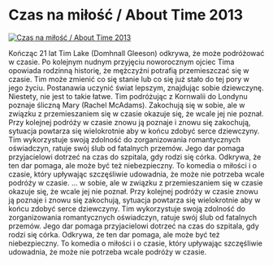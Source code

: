 Czas na miłość / About Time 2013 
=============
[![Czas na miłość / About Time 2013 ](http://vidos.pl/images/player.gif)](http://vidos.pl/czas-na-milosc-about-time-2013)

 Kończąc 21 lat Tim Lake (Domhnall Gleeson) odkrywa, że może podróżować w czasie. Po kolejnym nudnym przyjęciu noworocznym ojciec Tima opowiada rodzinną historię, że mężczyźni potrafią przemieszczać się w czasie. Tim może zmienić co się stanie lub co się już stało do tej pory w jego życiu. Postanawia uczynić świat lepszym, znajdując sobie dziewczynę. Niestety, nie jest to takie łatwe. Tim podróżując z Kornwalii do Londynu poznaje śliczną Mary (Rachel McAdams). Zakochują się w sobie, ale w związku z przemieszaniem się w czasie okazuje się, że wcale jej nie poznał. Przy kolejnej podróży w czasie znowu ją poznaje i znowu się zakochują, sytuacja powtarza się wielokrotnie aby w końcu zdobyć serce dziewczyny. Tim wykorzystuje swoją zdolność do zorganizowania romantycznych oświadczyn, ratuje swój ślub od fatalnych przemów. Jego dar pomaga przyjacielowi dotrzeć na czas do szpitala, gdy rodzi się córka. Odkrywa, że ten dar pomaga, ale może być też niebezpieczny. To komedia o miłości i o czasie, który upływając szczęśliwie udowadnia, że może nie potrzeba wcale podróży w czasie.  ... w sobie, ale w związku z przemieszaniem się w czasie okazuje się, że wcale jej nie poznał. Przy kolejnej podróży w czasie znowu ją poznaje i znowu się zakochują, sytuacja powtarza się wielokrotnie aby w końcu zdobyć serce dziewczyny. Tim wykorzystuje swoją zdolność do zorganizowania romantycznych oświadczyn, ratuje swój ślub od fatalnych przemów. Jego dar pomaga przyjacielowi dotrzeć na czas do szpitala, gdy rodzi się córka. Odkrywa, że ten dar pomaga, ale może być też niebezpieczny. To komedia o miłości i o czasie, który upływając szczęśliwie udowadnia, że może nie potrzeba wcale podróży w czasie.

